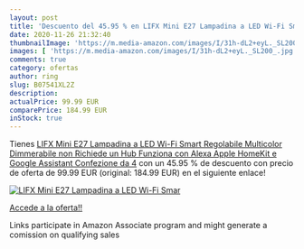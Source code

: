 ```yaml
---
layout: post
title: 'Descuento del 45.95 % en LIFX Mini E27 Lampadina a LED Wi-Fi Smar'
date: 2020-11-26 21:32:40
thumbnailImage: 'https://m.media-amazon.com/images/I/31h-dL2+eyL._SL200_.jpg'
images: [ 'https://m.media-amazon.com/images/I/31h-dL2+eyL._SL200_.jpg' ]
comments: true
category: ofertas
author: ring
slug: B07541XL2Z
description:
actualPrice: 99.99 EUR
comparePrice: 184.99 EUR
inStock: true
---
```


Tienes [LIFX Mini E27 Lampadina a LED Wi-Fi Smart  Regolabile  Multicolor  Dimmerabile  non Richiede un Hub  Funziona con Alexa  Apple HomeKit e Google Assistant  Confezione da 4](https://www.amazon.it/dp/B07541XL2Z/?tag=tolees00-21) con un 45.95 % de descuento con precio de oferta de 99.99 EUR (original: 184.99 EUR) en el siguiente enlace!

[![LIFX Mini E27 Lampadina a LED Wi-Fi Smar](https://m.media-amazon.com/images/I/31h-dL2+eyL._SL200_.jpg)](https://www.amazon.it/dp/B07541XL2Z/?tag=tolees00-21)

[Accede a la oferta!!](https://www.amazon.it/dp/B07541XL2Z/?tag=tolees00-21)

Links participate in Amazon Associate program and might generate a comission on qualifying sales


